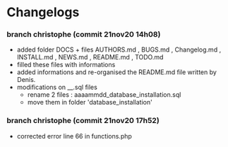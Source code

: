 # Changelogs

### branch christophe  (commit 21nov20 14h08)
- added folder DOCS + files AUTHORS.md , BUGS.md , Changelog.md , INSTALL.md , NEWS.md , README.md , TODO.md
- filled these files with informations
- added informations and re-organised the README.md file written by Denis.
- modifications on __.sql files
  - rename 2 files :  aaaammdd_database_installation.sql
  - move them in folder 'database_installation'

### branch christophe (commit 21nov20 17h52)
  - corrected error line 66 in functions.php